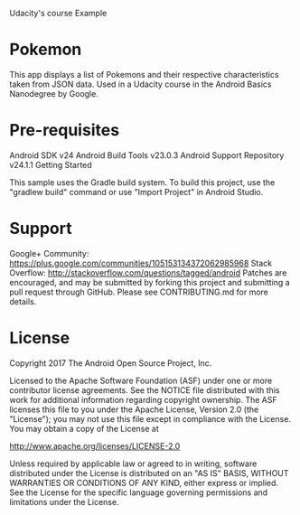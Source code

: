 Udacity's course Example


# Pokemon

This app displays a list of Pokemons and their respective characteristics taken from JSON data. Used in a Udacity course in the Android Basics Nanodegree by Google.

# Pre-requisites

Android SDK v24
Android Build Tools v23.0.3
Android Support Repository v24.1.1
Getting Started

This sample uses the Gradle build system. To build this project, use the "gradlew build" command or use "Import Project" in Android Studio.

# Support

Google+ Community: https://plus.google.com/communities/105153134372062985968
Stack Overflow: http://stackoverflow.com/questions/tagged/android
Patches are encouraged, and may be submitted by forking this project and submitting a pull request through GitHub. Please see CONTRIBUTING.md for more details.

# License

Copyright 2017 The Android Open Source Project, Inc.

Licensed to the Apache Software Foundation (ASF) under one or more contributor license agreements. See the NOTICE file distributed with this work for additional information regarding copyright ownership. The ASF licenses this file to you under the Apache License, Version 2.0 (the "License"); you may not use this file except in compliance with the License. You may obtain a copy of the License at

http://www.apache.org/licenses/LICENSE-2.0

Unless required by applicable law or agreed to in writing, software distributed under the License is distributed on an "AS IS" BASIS, WITHOUT WARRANTIES OR CONDITIONS OF ANY KIND, either express or implied. See the License for the specific language governing permissions and limitations under the License.
